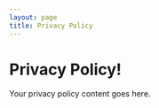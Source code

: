 ```yaml
---
layout: page
title: Privacy Policy
---
```


# Privacy Policy!

Your privacy policy content goes here.
